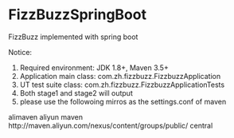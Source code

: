 # FizzBuzzSpringBoot
FizzBuzz implemented with spring boot

Notice:
1. Required environment: JDK 1.8+, Maven 3.5+
2. Application main class: com.zh.fizzbuzz.FizzbuzzApplication
3. UT test suite class: com.zh.fizzbuzz.FizzbuzzApplicationTests
4. Both stage1 and stage2 will output
5. please use the followoing mirros as the settings.conf of maven
  <mirror>
		<id>alimaven</id>
		<name>aliyun maven</name>
		<url>http://maven.aliyun.com/nexus/content/groups/public/</url>
		<mirrorOf>central</mirrorOf>
   </mirror> 
   
